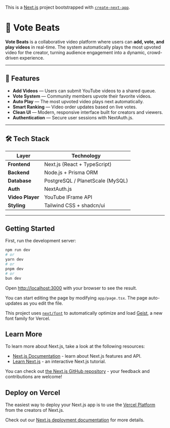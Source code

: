 This is a [Next.js](https://nextjs.org) project bootstrapped with [`create-next-app`](https://nextjs.org/docs/app/api-reference/cli/create-next-app).

# 🎵 Vote Beats

**Vote Beats** is a collaborative video platform where users can **add, vote, and play videos** in real-time. The system automatically plays the most upvoted video for the creator, turning audience engagement into a dynamic, crowd-driven experience.  

---

## 🚀 Features

-  **Add Videos** — Users can submit YouTube videos to a shared queue.  
-  **Vote System** — Community members upvote their favorite videos.  
-  **Auto Play** — The most upvoted video plays next automatically.  
-  **Smart Ranking** — Video order updates based on live votes.  
-  **Clean UI** — Modern, responsive interface built for creators and viewers.  
-  **Authentication** — Secure user sessions with NextAuth.js.  

---

## 🛠️ Tech Stack

| Layer | Technology |
|-------|-------------|
| **Frontend** | Next.js (React + TypeScript) |
| **Backend** | Node.js + Prisma ORM |
| **Database** | PostgreSQL / PlanetScale (MySQL) |
| **Auth** | NextAuth.js |
| **Video Player** | YouTube IFrame API |
| **Styling** | Tailwind CSS + shadcn/ui |

---


## Getting Started

First, run the development server:

```bash
npm run dev
# or
yarn dev
# or
pnpm dev
# or
bun dev
```

Open [http://localhost:3000](http://localhost:3000) with your browser to see the result.

You can start editing the page by modifying `app/page.tsx`. The page auto-updates as you edit the file.

This project uses [`next/font`](https://nextjs.org/docs/app/building-your-application/optimizing/fonts) to automatically optimize and load [Geist](https://vercel.com/font), a new font family for Vercel.

## Learn More

To learn more about Next.js, take a look at the following resources:

- [Next.js Documentation](https://nextjs.org/docs) - learn about Next.js features and API.
- [Learn Next.js](https://nextjs.org/learn) - an interactive Next.js tutorial.

You can check out [the Next.js GitHub repository](https://github.com/vercel/next.js) - your feedback and contributions are welcome!

## Deploy on Vercel

The easiest way to deploy your Next.js app is to use the [Vercel Platform](https://vercel.com/new?utm_medium=default-template&filter=next.js&utm_source=create-next-app&utm_campaign=create-next-app-readme) from the creators of Next.js.

Check out our [Next.js deployment documentation](https://nextjs.org/docs/app/building-your-application/deploying) for more details.
